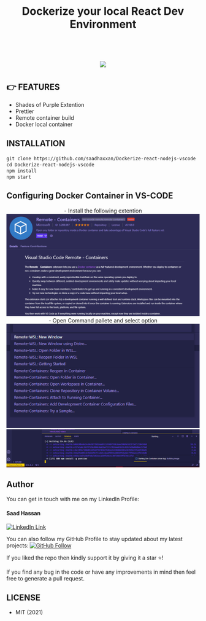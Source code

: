 <div align="center">
	<h1>Dockerize your local React Dev Environment<br><br><br>
	<img src="https://miro.medium.com/max/542/1*yChjVUZWv2pS3eIk6IJFsw.png">
	</h1>
</div>

## 👉 FEATURES
- Shades of Purple Extention
- Prettier
- Remote container build
- Docker local container

##  INSTALLATION

```
git clone https://github.com/saadhaxxan/Dockerize-react-nodejs-vscode
cd Dockerize-react-nodejs-vscode
npm install
npm start
```

## Configuring Docker Container in VS-CODE

<div align="center">
- Install the following extention
	<img src="images/ext.png">
	<br>
- Open Command pallete and select option
  	<img src="images/open.png">
	<br>
	<img src="images/process.png">
</div>

## Author
You can get in touch with me on my LinkedIn Profile:

#### Saad Hassan
[![LinkedIn Link](https://img.shields.io/badge/Connect-saadhaxxan-blue.svg?logo=linkedin&longCache=true&style=social&label=Connect
)](https://www.linkedin.com/in/saadhaxxan)

You can also follow my GitHub Profile to stay updated about my latest projects: [![GitHub Follow](https://img.shields.io/badge/Connect-saadhaxxan-blue.svg?logo=Github&longCache=true&style=social&label=Follow)](https://github.com/saadhaxxan)

If you liked the repo then kindly support it by giving it a star ⭐!

If you find any bug in the code or have any improvements in mind then feel free to generate a pull request.

## LICENSE
- MIT (2021)
